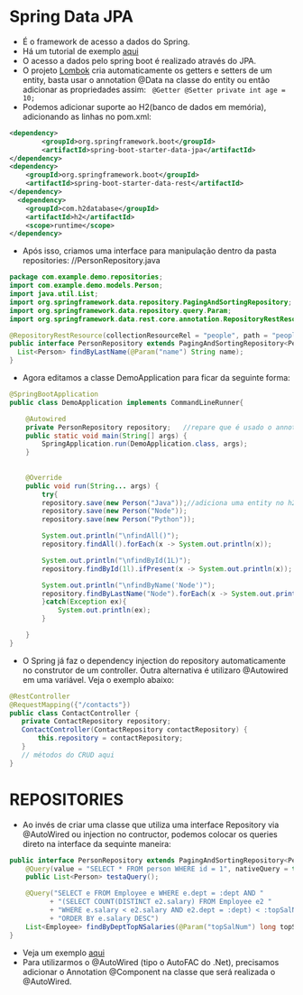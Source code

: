 # Spring Data JPA
* É o framework de acesso a dados do Spring. 
* Há um tutorial de exemplo [aqui](https://mkyong.com/spring-boot/spring-boot-spring-data-jpa/)
* O acesso a dados pelo spring boot é realizado através do JPA. 
* O projeto [Lombok](https://projectlombok.org/) cria automaticamente os getters e setters de um entity, basta usar o annotation @Data na classe do entity ou então adicionar as propriedades assim: ` @Getter @Setter private int age = 10;`
* Podemos adicionar suporte ao H2(banco de dados em memória), adicionando as linhas no pom.xml:
```xml
<dependency>
        <groupId>org.springframework.boot</groupId>
        <artifactId>spring-boot-starter-data-jpa</artifactId>
</dependency>
<dependency>
    <groupId>org.springframework.boot</groupId>
    <artifactId>spring-boot-starter-data-rest</artifactId>
</dependency>    
  <dependency>
    <groupId>com.h2database</groupId>
    <artifactId>h2</artifactId>
    <scope>runtime</scope>
</dependency>
```        
* Após isso, criamos uma interface para manipulação dentro da pasta repositories:
//PersonRepository.java
```java
package com.example.demo.repositories;
import com.example.demo.models.Person;
import java.util.List;
import org.springframework.data.repository.PagingAndSortingRepository;
import org.springframework.data.repository.query.Param;
import org.springframework.data.rest.core.annotation.RepositoryRestResource;

@RepositoryRestResource(collectionResourceRel = "people", path = "people")
public interface PersonRepository extends PagingAndSortingRepository<Person, Long> {//além de PagingAndSortingRepository, pode ser CrudRepository, entre outros. 
  List<Person> findByLastName(@Param("name") String name);
}
```
* Agora editamos a classe DemoApplication para ficar da seguinte forma: 
```java
@SpringBootApplication
public class DemoApplication implements CommandLineRunner{

    @Autowired
    private PersonRepository repository;   //repare que é usado o annotation @Autowired para fazer o inject automático do repository PersonRepository. 
    public static void main(String[] args) {
        SpringApplication.run(DemoApplication.class, args);
    }
    
    
    @Override
    public void run(String... args) {
        try{
        repository.save(new Person("Java"));//adiciona uma entity no h2. 
        repository.save(new Person("Node"));
        repository.save(new Person("Python"));

        System.out.println("\nfindAll()");
        repository.findAll().forEach(x -> System.out.println(x));

        System.out.println("\nfindById(1L)");
        repository.findById(1l).ifPresent(x -> System.out.println(x));

        System.out.println("\nfindByName('Node')");
        repository.findByLastName("Node").forEach(x -> System.out.println(x.getLastName()));
        }catch(Exception ex){
            System.out.println(ex);
        }

    }
}
```

* O Spring já faz o dependency injection do repository automaticamente no construtor de um controller. Outra alternativa é utilizaro @Autowired em uma variável. Veja o exemplo abaixo:
```java
@RestController
@RequestMapping({"/contacts"})
public class ContactController {
   private ContactRepository repository;
   ContactController(ContactRepository contactRepository) {
       this.repository = contactRepository;
   }
   // métodos do CRUD aqui
} 
```

# REPOSITORIES 


* Ao invés de criar uma classe que utiliza uma interface Repository via @AutoWired ou injection no contructor, podemos colocar os queries direto na interface da sequinte maneira:
```java
public interface PersonRepository extends PagingAndSortingRepository<Person, Long> {
    @Query(value = "SELECT * FROM person WHERE id = 1", nativeQuery = true)//repare que o nome da tabela é person, pq o entity é da classe Person
    public List<Person> testaQuery();

    @Query("SELECT e FROM Employee e WHERE e.dept = :dept AND "
          + "(SELECT COUNT(DISTINCT e2.salary) FROM Employee e2 "
          + "WHERE e.salary < e2.salary AND e2.dept = :dept) < :topSalNum "
          + "ORDER BY e.salary DESC")
    List<Employee> findByDeptTopNSalaries(@Param("topSalNum") long topSalaryNum, @Param("dept") String dept);    
}
```
* Veja um exemplo [aqui](https://docs.spring.io/spring-data/jpa/docs/1.6.0.RELEASE/reference/html/jpa.repositories.html)
* Para utilizarmos o @AutoWired (tipo o AutoFAC do .Net), precisamos adicionar o Annotation @Component na classe que será realizada o @AutoWired. 
